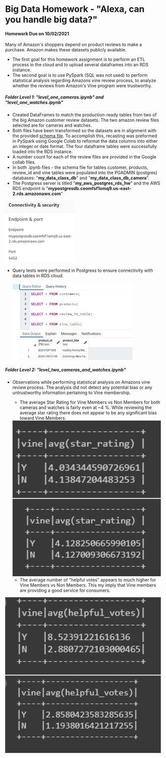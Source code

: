 

# Big Data Homework - "Alexa, can you handle big data?"

#### Homework Due on 10/02/2021

Many of Amazon's shoppers depend on product reviews to make a purchase. Amazon makes these datasets publicly available.  

* The first goal for this homework assignment is to perform an ETL process in the cloud and to upload several dataframes into an RDS instance.
* The second goal is to use PySpark (SQL was not used) to perform statistical analysis regarding Amazons vine review process, to analyze whether the reviews from Amazon's Vine program were trustworthy.  



##### Folder Level 1: "level_one_cameras.ipynb" and  "level_one_watches.ipynb"

- Created DataFrames to match the production-ready tables from two of the big Amazon customer review datasets.  The two amazon review files selected are for cameras and watches.   
- Both files have been transformed so the datasets are in alignment with the provided [schema file](../Resources/schema.sql).  To accomplish this, recasting was preformed in PySpark using Google Colab to reformat the data columns into either an integer or date format.  The four dataframe tables were successfully loaded into the RDS instance.  
- A number count for each of the review files are provided in the Google collab files. 
- In both .ipynb files - the schema file for tables customer, products, review_id and vine tables were populated into the PGADMIN (postgres) databases:  "**my_data_class_db**" and "**my_data_class_db_camera**".   
- The Postgress server is titled "**my_aws_postgres_rds_hw**" and the AWS RDS endpoint is "**mypostgresdb.ceomfsf1omq9.us-east-2.rds.amazonaws.com**"

<img src="images/rds_endpoint.PNG" height="250" style="zoom: 80%;" >

* Query tests were performed in Postgress to ensure connectivity with data tables in RDS cloud.  

  <img src="images/postgress_test_queries.PNG" height="250">

##### Folder Level 2:  "level_two_cameras_and_watches.ipynb"

* Observations while performing statistical analysis on Amazons vine review process.   The analysis did not detect any potential bias or any untrustworthy information pertaining to Vine membership.    
  * The average Star Rating for Vine Members vs Non Members for both cameras and watches is fairly even at ~4 %.   While reviewing the average star rating there does not appear to be any significant bias toward Vine Members. 

  <img src="images/vine_watches.PNG" height="250">

  <img src="images/vine_cameras.PNG" height="250">

  

  * The average number of "helpful votes" appears to much higher for Vine Members vs Non Members.  This my imply that Vine members are providing a good service for consumers.     

<img src="images/helpful_cameras.PNG" height="250">

<img src="images/helpful_watches.PNG" height="250">
